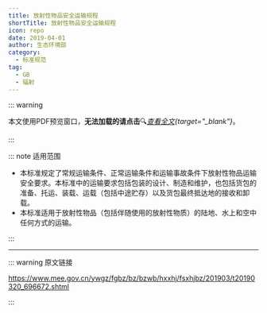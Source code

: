 ```yaml
---
title: 放射性物品安全运输规程
shortTitle: 放射性物品安全运输规程
icon: repo
date: 2019-04-01
author: 生态环境部
category:
  - 标准规范
tag:
  - GB
  - 辐射
---
```


::: warning

本文使用PDF预览窗口<Badge text="基于Chromium内核" type="tip" />，**无法加载的请点击**:mag:*[查看全文](/static/pdf/P8/GB/GB-11806-2019.pdf){target="_blank"}*。

:::

::: note 适用范围

- 本标准规定了常规运输条件、正常运输条件和运输事故条件下放射性物品运输安全要求。本标准中的运输要求包括包装的设计、制造和维护，也包括货包的准备、托运、装载、运载（包括中途贮存）以及货包最终抵达地的接收和卸载。
- 本标准适用于放射性物品（包括伴随使用的放射性物质）的陆地、水上和空中任何方式的运输。

:::

<PDF url="/static/pdf/P8/GB/GB-11806-2019.pdf" :zoom=90 height="1020px" />

---

::: warning 原文链接

<https://www.mee.gov.cn/ywgz/fgbz/bz/bzwb/hxxhj/fsxhjbz/201903/t20190320_696672.shtml>

:::
